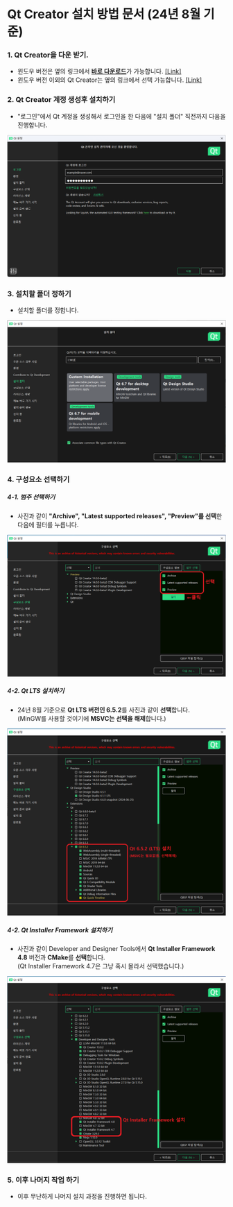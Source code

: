 # Qt Creator 설치 방법 문서 (24년 8월 기준)

### 1. Qt Creator을 다운 받기.
* 윈도우 버전은 옆의 링크에서 [**바로 다운로드**](https://download.qt.io/official_releases/online_installers/qt-unified-windows-x64-online.exe)가 가능합니다. [[Link]](https://download.qt.io/official_releases/online_installers/qt-unified-windows-x64-online.exe)
* 윈도우 버전 이외의 Qt Creator는 옆의 링크에서 선택 가능합니다. [[Link]](https://download.qt.io/official_releases/online_installers/)

### 2. Qt Creator 계정 생성후 설치하기
* "로그인"에서 Qt 계정을 생성해서 로그인을 한 다음에 "설치 폴더" 직전까지 다음을 진행합니다.
<p align="center">
<img src="./img/0.png">
</p>

### 3. 설치할 폴더 정하기
* 설치할 폴더를 정합니다.
<p align="center">
<img src="./img/1.png">
</p>

### 4. 구성요소 선택하기
##### 4-1. 범주 선택하기 
* 사진과 같이 **"Archive", "Latest supported releases", "Preview"를 선택**한 다음에 필터를 누릅니다.
<p align="center">
<img src="./img/2.png">
</p>

##### 4-2. Qt LTS 설치하기 
* 24년 8월 기준으로 **Qt LTS 버전인 6.5.2**를 사진과 같이 **선택**합니다.  
(MinGW를 사용할 것이기에 **MSVC는 선택을 해제**합니다.)
<p align="center">
<img src="./img/3.png">
</p>

##### 4-2. Qt Installer Framework 설치하기
* 사진과 같이 Developer and Designer Tools에서 **Qt Installer Framework 4.8** 버전과 **CMake**를 **선택**합니다.  
(Qt Installer Framework 4.7은 그냥 혹시 몰라서 선택했습니다.) 
<p align="center">
<img src="./img/4.png">
</p>

### 5. 이후 나머지 작업 하기
* 이후 무난하게 나머지 설치 과정을 진행하면 됩니다.
